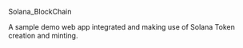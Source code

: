 Solana_BlockChain

A sample demo web app integrated and making use of Solana Token creation and minting.
